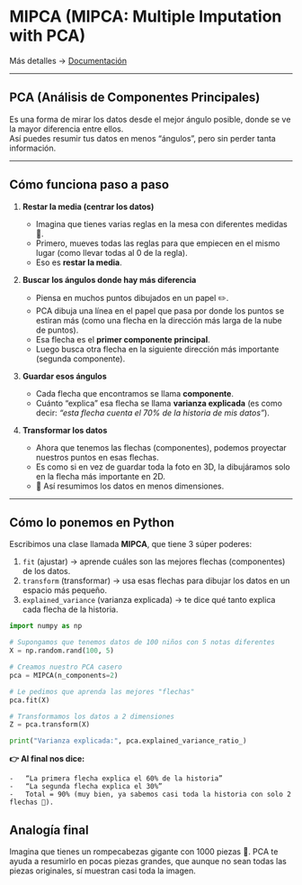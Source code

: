 # MIPCA (MIPCA: Multiple Imputation with PCA)

Más detalles → [Documentación](https://www.rdocumentation.org/packages/missMDA/versions/1.20/topics/MIPCA)

---

## PCA (Análisis de Componentes Principales)  
Es una forma de mirar los datos desde el mejor ángulo posible, donde se ve la mayor diferencia entre ellos.  
Así puedes resumir tus datos en menos “ángulos”, pero sin perder tanta información.

---

## Cómo funciona paso a paso

1. **Restar la media (centrar los datos)**  
   - Imagina que tienes varias reglas en la mesa con diferentes medidas 📏.  
   - Primero, mueves todas las reglas para que empiecen en el mismo lugar (como llevar todas al 0 de la regla).  
   - Eso es **restar la media**.  

2. **Buscar los ángulos donde hay más diferencia**  
   - Piensa en muchos puntos dibujados en un papel ✏️.  
   - PCA dibuja una línea en el papel que pasa por donde los puntos se estiran más (como una flecha en la dirección más larga de la nube de puntos).  
   - Esa flecha es el **primer componente principal**.  
   - Luego busca otra flecha en la siguiente dirección más importante (segunda componente).  

3. **Guardar esos ángulos**  
   - Cada flecha que encontramos se llama **componente**.  
   - Cuánto “explica” esa flecha se llama **varianza explicada** (es como decir: *“esta flecha cuenta el 70% de la historia de mis datos”*).  

4. **Transformar los datos**  
   - Ahora que tenemos las flechas (componentes), podemos proyectar nuestros puntos en esas flechas.  
   - Es como si en vez de guardar toda la foto en 3D, la dibujáramos solo en la flecha más importante en 2D.  
   - 🎯 Así resumimos los datos en menos dimensiones.  

---

## Cómo lo ponemos en Python

Escribimos una clase llamada **MIPCA**, que tiene 3 súper poderes:  
1. `fit` (ajustar) → aprende cuáles son las mejores flechas (componentes) de los datos.  
2. `transform` (transformar) → usa esas flechas para dibujar los datos en un espacio más pequeño.  
3. `explained_variance` (varianza explicada) → te dice qué tanto explica cada flecha de la historia.  

```python
import numpy as np

# Supongamos que tenemos datos de 100 niños con 5 notas diferentes
X = np.random.rand(100, 5)

# Creamos nuestro PCA casero
pca = MIPCA(n_components=2)

# Le pedimos que aprenda las mejores "flechas"
pca.fit(X)

# Transformamos los datos a 2 dimensiones
Z = pca.transform(X)

print("Varianza explicada:", pca.explained_variance_ratio_)
```

**👉 Al final nos dice:**

	-	“La primera flecha explica el 60% de la historia”
	-	“La segunda flecha explica el 30%”
	-	Total = 90% (muy bien, ya sabemos casi toda la historia con solo 2 flechas 🎉).

## Analogía final

Imagina que tienes un rompecabezas gigante con 1000 piezas 🧩.
PCA te ayuda a resumirlo en pocas piezas grandes, que aunque no sean todas las piezas originales,
sí muestran casi toda la imagen.
